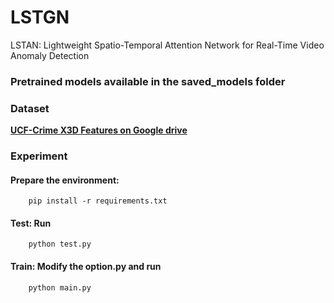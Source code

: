 # LSTGN
LSTAN: Lightweight Spatio-Temporal Attention Network for Real-Time Video Anomaly Detection

### Pretrained models available in the saved_models folder


### Dataset
[**UCF-Crime X3D Features on Google drive**](https://drive.google.com/file/d/1LBTddU2mKuWvpbFOrqylJrZQ4u-U-zxG/view?usp=sharing)  


### Experiment
#### Prepare the environment: 
        pip install -r requirements.txt
#### Test: Run 
        python test.py
#### Train: Modify the option.py and run 
        python main.py

